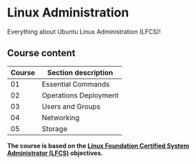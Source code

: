 # Linux Administration
Everything about Ubuntu Linux Administration (LFCS)!

## Course content

| Course | Section description             |
|-----|-------------------------------------------|
| 01 | Essential Commands |
| 02 | Operations Deployment |
| 03 | Users and Groups |
| 04 | Networking |
| 05 | Storage |

**The course is based on the [Linux Foundation Certified System Administrator (LFCS)](https://training.linuxfoundation.org/certification/linux-foundation-certified-sysadmin-lfcs/) objectives.**  